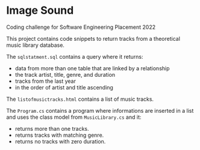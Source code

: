 # Image Sound
Coding challenge for Software Engineering Placement 2022

This project contains code snippets to return tracks from a theoretical music library database.

The `sqlstatment.sql` contains a query where it returns: 
* data from more than one table that are linked by a relationship
* the track artist, title, genre, and duration
* tracks from the last year
* in the order of artist and title ascending

The `listofmusictracks.html` contains a list of music tracks.

The `Program.cs` contains a program where informations are inserted in a list and uses the class model from `MusicLibrary.cs` and it: 
* returns more than one tracks.
* returns tracks with matching genre.
* returns no tracks with zero duration.
